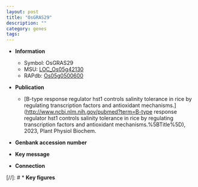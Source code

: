 ```yaml
---
layout: post
title: "OsGRAS29"
description: ""
category: genes
tags: 
---
```


* **Information**  
    + Symbol: OsGRAS29  
    + MSU: [LOC_Os05g42130](http://rice.uga.edu/cgi-bin/ORF_infopage.cgi?orf=LOC_Os05g42130)  
    + RAPdb: [Os05g0500600](https://rapdb.dna.affrc.go.jp/locus/?name=Os05g0500600)  

* **Publication**  
    + [B-type response regulator hst1 controls salinity tolerance in rice by regulating transcription factors and antioxidant mechanisms.](http://www.ncbi.nlm.nih.gov/pubmed?term=B-type response regulator hst1 controls salinity tolerance in rice by regulating transcription factors and antioxidant mechanisms.%5BTitle%5D), 2023, Plant Physiol Biochem.

* **Genbank accession number**  

* **Key message**  

* **Connection**  

[//]: # * **Key figures**  


